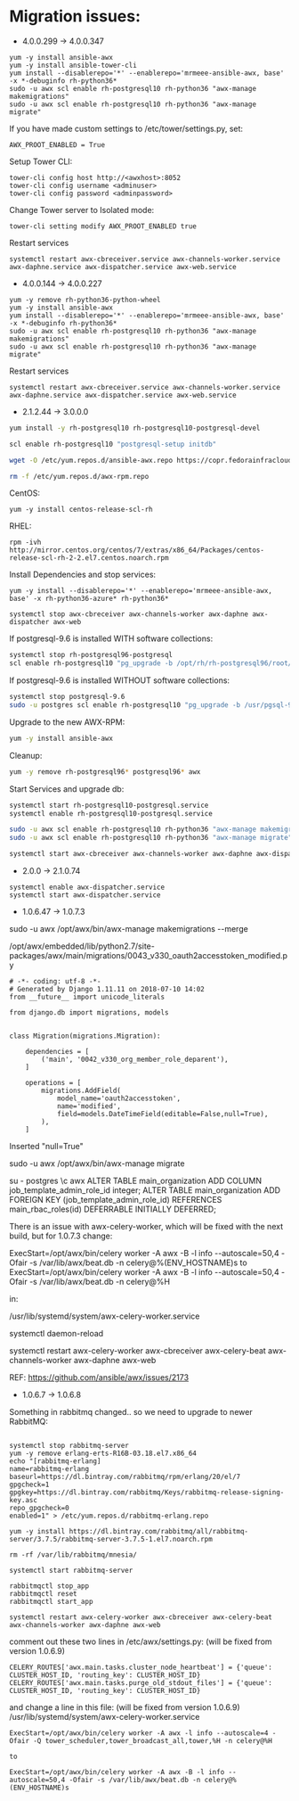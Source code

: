 # Migration issues:
* 4.0.0.299 -> 4.0.0.347
```
yum -y install ansible-awx
yum -y install ansible-tower-cli
yum install --disablerepo='*' --enablerepo='mrmeee-ansible-awx, base' -x *-debuginfo rh-python36*
sudo -u awx scl enable rh-postgresql10 rh-python36 "awx-manage makemigrations"
sudo -u awx scl enable rh-postgresql10 rh-python36 "awx-manage migrate"
```
If you have made custom settings to /etc/tower/settings.py, set:
```
AWX_PROOT_ENABLED = True
```
Setup Tower CLI:
```
tower-cli config host http://<awxhost>:8052
tower-cli config username <adminuser>
tower-cli config password <adminpassword>
```
Change Tower server to Isolated mode:
```
tower-cli setting modify AWX_PROOT_ENABLED true
```
Restart services
```
systemctl restart awx-cbreceiver.service awx-channels-worker.service awx-daphne.service awx-dispatcher.service awx-web.service
```

* 4.0.0.144 -> 4.0.0.227
```
yum -y remove rh-python36-python-wheel
yum -y install ansible-awx
yum install --disablerepo='*' --enablerepo='mrmeee-ansible-awx, base' -x *-debuginfo rh-python36*
sudo -u awx scl enable rh-postgresql10 rh-python36 "awx-manage makemigrations"
sudo -u awx scl enable rh-postgresql10 rh-python36 "awx-manage migrate"
```
Restart services
```
systemctl restart awx-cbreceiver.service awx-channels-worker.service awx-daphne.service awx-dispatcher.service awx-web.service
```

* 2.1.2.44 -> 3.0.0.0

```bash
yum install -y rh-postgresql10 rh-postgresql10-postgresql-devel

scl enable rh-postgresql10 "postgresql-setup initdb"

wget -O /etc/yum.repos.d/ansible-awx.repo https://copr.fedorainfracloud.org/coprs/mrmeee/ansible-awx/repo/epel-7/mrmeee-ansible-awx-epel-7.repo

rm -f /etc/yum.repos.d/awx-rpm.repo
```
CentOS:
```
yum -y install centos-release-scl-rh
```
RHEL:
```
rpm -ivh http://mirror.centos.org/centos/7/extras/x86_64/Packages/centos-release-scl-rh-2-2.el7.centos.noarch.rpm
```

Install Dependencies and stop services:
```
yum -y install --disablerepo='*' --enablerepo='mrmeee-ansible-awx, base' -x rh-python36-azure* rh-python36*

systemctl stop awx-cbreceiver awx-channels-worker awx-daphne awx-dispatcher awx-web
```
If postgresql-9.6 is installed WITH software collections:
```bash
systemctl stop rh-postgresql96-postgresql
scl enable rh-postgresql10 "pg_upgrade -b /opt/rh/rh-postgresql96/root/usr/bin/ -B /opt/rh/rh-postgresql10/root/usr/bin/ -d /var/opt/rh/rh-postgresql96/lib/pgsql/data -D /var/opt/rh/rh-postgresql10/lib/pgsql/data"

```
If postgresql-9.6 is installed WITHOUT software collections:
```bash
systemctl stop postgresql-9.6 
sudo -u postgres scl enable rh-postgresql10 "pg_upgrade -b /usr/pgsql-9.6/bin/ -B /opt/rh/rh-postgresql10/root/usr/bin/ -d /var/lib/pgsql/9.6/data/ -D /var/opt/rh/rh-postgresql10/lib/pgsql/data"

```
Upgrade to the new AWX-RPM:
```bash
yum -y install ansible-awx
```
Cleanup:
```bash
yum -y remove rh-postgresql96* postgresql96* awx
```
Start Services and upgrade db:
```bash
systemctl start rh-postgresql10-postgresql.service
systemctl enable rh-postgresql10-postgresql.service

sudo -u awx scl enable rh-postgresql10 rh-python36 "awx-manage makemigrations"
sudo -u awx scl enable rh-postgresql10 rh-python36 "awx-manage migrate"

systemctl start awx-cbreceiver awx-channels-worker awx-daphne awx-dispatcher awx-web
```

* 2.0.0 -> 2.1.0.74

```
systemctl enable awx-dispatcher.service
systemctl start awx-dispatcher.service
```

* 1.0.6.47 -> 1.0.7.3

sudo -u awx /opt/awx/bin/awx-manage makemigrations --merge

/opt/awx/embedded/lib/python2.7/site-packages/awx/main/migrations/0043_v330_oauth2accesstoken_modified.py

```
# -*- coding: utf-8 -*-
# Generated by Django 1.11.11 on 2018-07-10 14:02
from __future__ import unicode_literals

from django.db import migrations, models


class Migration(migrations.Migration):

    dependencies = [
        ('main', '0042_v330_org_member_role_deparent'),
    ]

    operations = [
        migrations.AddField(
            model_name='oauth2accesstoken',
            name='modified',
            field=models.DateTimeField(editable=False,null=True),
        ),
    ]

```

Inserted "null=True"

sudo -u awx /opt/awx/bin/awx-manage migrate

su - postgres
\c awx
ALTER TABLE main_organization ADD COLUMN job_template_admin_role_id integer;
ALTER TABLE main_organization ADD FOREIGN KEY (job_template_admin_role_id) REFERENCES main_rbac_roles(id) DEFERRABLE INITIALLY DEFERRED;

There is an issue with awx-celery-worker, which will be fixed with the next build, but for 1.0.7.3 change:

ExecStart=/opt/awx/bin/celery worker -A awx -B -l info --autoscale=50,4 -Ofair -s /var/lib/awx/beat.db -n celery@%(ENV_HOSTNAME)s
to
ExecStart=/opt/awx/bin/celery worker -A awx -B -l info --autoscale=50,4 -Ofair -s /var/lib/awx/beat.db -n celery@%H

in:

/usr/lib/systemd/system/awx-celery-worker.service

systemctl daemon-reload

systemctl restart awx-celery-worker awx-cbreceiver awx-celery-beat awx-channels-worker awx-daphne awx-web

REF: https://github.com/ansible/awx/issues/2173


* 1.0.6.7 -> 1.0.6.8

Something in rabbitmq changed.. so we need to upgrade to newer RabbitMQ:
```

systemctl stop rabbitmq-server
yum -y remove erlang-erts-R16B-03.18.el7.x86_64
echo "[rabbitmq-erlang]
name=rabbitmq-erlang
baseurl=https://dl.bintray.com/rabbitmq/rpm/erlang/20/el/7
gpgcheck=1
gpgkey=https://dl.bintray.com/rabbitmq/Keys/rabbitmq-release-signing-key.asc
repo_gpgcheck=0
enabled=1" > /etc/yum.repos.d/rabbitmq-erlang.repo
  
yum -y install https://dl.bintray.com/rabbitmq/all/rabbitmq-server/3.7.5/rabbitmq-server-3.7.5-1.el7.noarch.rpm

rm -rf /var/lib/rabbitmq/mnesia/

systemctl start rabbitmq-server

rabbitmqctl stop_app
rabbitmqctl reset
rabbitmqctl start_app

systemctl restart awx-celery-worker awx-cbreceiver awx-celery-beat awx-channels-worker awx-daphne awx-web
```
comment out these two lines in /etc/awx/settings.py: (will be fixed from version 1.0.6.9)
```
CELERY_ROUTES['awx.main.tasks.cluster_node_heartbeat'] = {'queue': CLUSTER_HOST_ID, 'routing_key': CLUSTER_HOST_ID}
CELERY_ROUTES['awx.main.tasks.purge_old_stdout_files'] = {'queue': CLUSTER_HOST_ID, 'routing_key': CLUSTER_HOST_ID}
```

and change a line in this file: (will be fixed from version 1.0.6.9)
/usr/lib/systemd/system/awx-celery-worker.service
```
ExecStart=/opt/awx/bin/celery worker -A awx -l info --autoscale=4 -Ofair -Q tower_scheduler,tower_broadcast_all,tower,%H -n celery@%H

to

ExecStart=/opt/awx/bin/celery worker -A awx -B -l info --autoscale=50,4 -Ofair -s /var/lib/awx/beat.db -n celery@%(ENV_HOSTNAME)s

```
